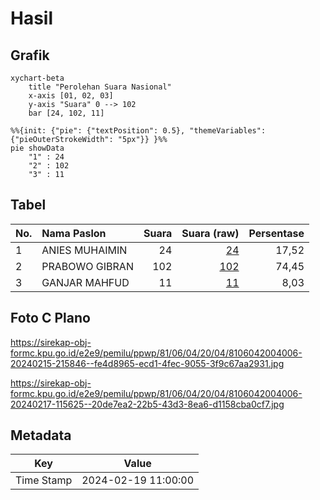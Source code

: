 # Hasil

## Grafik

```mermaid
xychart-beta
    title "Perolehan Suara Nasional"
    x-axis [01, 02, 03]
    y-axis "Suara" 0 --> 102
    bar [24, 102, 11]
```

```mermaid
%%{init: {"pie": {"textPosition": 0.5}, "themeVariables": {"pieOuterStrokeWidth": "5px"}} }%%
pie showData
    "1" : 24
    "2" : 102
    "3" : 11
```

## Tabel

| No. | Nama Paslon    | Suara | Suara (raw) | Persentase |
|:--- |:-------------- | -----:| -----------:| ----------:|
| 1   | ANIES MUHAIMIN | 24    | [24][p-1]   | 17,52      |
| 2   | PRABOWO GIBRAN | 102   | [102][p-2]  | 74,45      |
| 3   | GANJAR MAHFUD  | 11    | [11][p-3]   | 8,03       |


[p-1]: https://github.com/gigit-pemilu/pemilu-2024/blob/main/pilpres/hitung-suara/sub/81-maluku/sub/06-seram-bagian-barat/sub/04-huamual-belakang/sub/2004-tonu-jaya/sub/006-tps/sub/paslon-1.txt
[p-2]: https://github.com/gigit-pemilu/pemilu-2024/blob/main/pilpres/hitung-suara/sub/81-maluku/sub/06-seram-bagian-barat/sub/04-huamual-belakang/sub/2004-tonu-jaya/sub/006-tps/sub/paslon-2.txt
[p-3]: https://github.com/gigit-pemilu/pemilu-2024/blob/main/pilpres/hitung-suara/sub/81-maluku/sub/06-seram-bagian-barat/sub/04-huamual-belakang/sub/2004-tonu-jaya/sub/006-tps/sub/paslon-3.txt

## Foto C Plano

https://sirekap-obj-formc.kpu.go.id/e2e9/pemilu/ppwp/81/06/04/20/04/8106042004006-20240215-215846--fe4d8965-ecd1-4fec-9055-3f9c67aa2931.jpg

https://sirekap-obj-formc.kpu.go.id/e2e9/pemilu/ppwp/81/06/04/20/04/8106042004006-20240217-115625--20de7ea2-22b5-43d3-8ea6-d1158cba0cf7.jpg


## Metadata

| Key        | Value               |
| ---------- | ------------------- |
| Time Stamp | 2024-02-19 11:00:00 |



